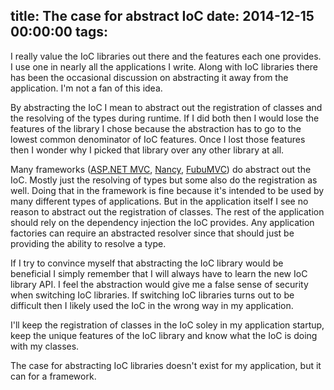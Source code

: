 title: The case for abstract IoC
date: 2014-12-15 00:00:00
tags:
---
I really value the IoC libraries out there and the features each one provides. I use one in nearly all the applications I write. Along with IoC libraries there has been the occasional discussion on abstracting it away from the application. I'm not a fan of this idea.
<!--more-->
By abstracting the IoC I mean to abstract out the registration of classes and the resolving of the types during runtime. If I did both then I would lose the features of the library I chose because the abstraction has to go to the lowest common denominator of IoC features. Once I lost those features then I wonder why I picked that library over any other library at all.

Many frameworks ([ASP.NET MVC][], [Nancy][], [FubuMVC][]) do abstract out the IoC. Mostly just the resolving of types but some also do the registration as well. Doing that in the framework is fine because it's intended to be used by many different types of applications. But in the application itself I see no reason to abstract out the registration of classes. The rest of the application should rely on the dependency injection the IoC provides. Any application factories can require an abstracted resolver  since that should just be providing the ability to resolve a type.

If I try to convince myself that abstracting the IoC library would be beneficial I simply remember that I will always have to learn the new IoC library API. I feel the abstraction would give me a false sense of security when switching IoC libraries. If switching IoC libraries turns out to be difficult then I likely used the IoC in the wrong way in my application.

I'll keep the registration of classes in the IoC soley in my application startup, keep the unique features of the IoC library and know what the IoC is doing with my classes.

The case for abstracting IoC libraries doesn't exist for my application, but it can for a framework.

[ASP.NET MVC]:http://www.asp.net/mvc
[Nancy]:http://nancyfx.org
[FubuMVC]:http://mvc.fubu-project.org